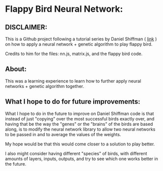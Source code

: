 # Flappy Bird Neural Network:

## DISCLAIMER: 
This is a Github project following a tutorial series by Daniel Shiffman ( [link](https://www.youtube.com/watch?v=c6y21FkaUqw) ) on how to apply a neural network + genetic algorithm to play flappy bird. 

Credits to him for the files: nn.js, matrix.js, and the flappy bird code. 

## About:
This was a learning experience to learn how to further apply neural networks + genetic algorithm together. 

## What I hope to do for future improvements:
What I hope to do in the future to improve on Daniel Shiffman code is that instead of just "copying" over the most successful birds exactly over, and having that be the way the "genes" or the "brains" of the birds are based along, is to modify the neural network library to allow two neural networks to be passed in and to average the values of the weights.

My hope would be that this would come closer to a solution to play better. 

I also might consider having different "species" of birds, with different amounts of layers, inputs, outputs, and try to see which one works better in the future. 
